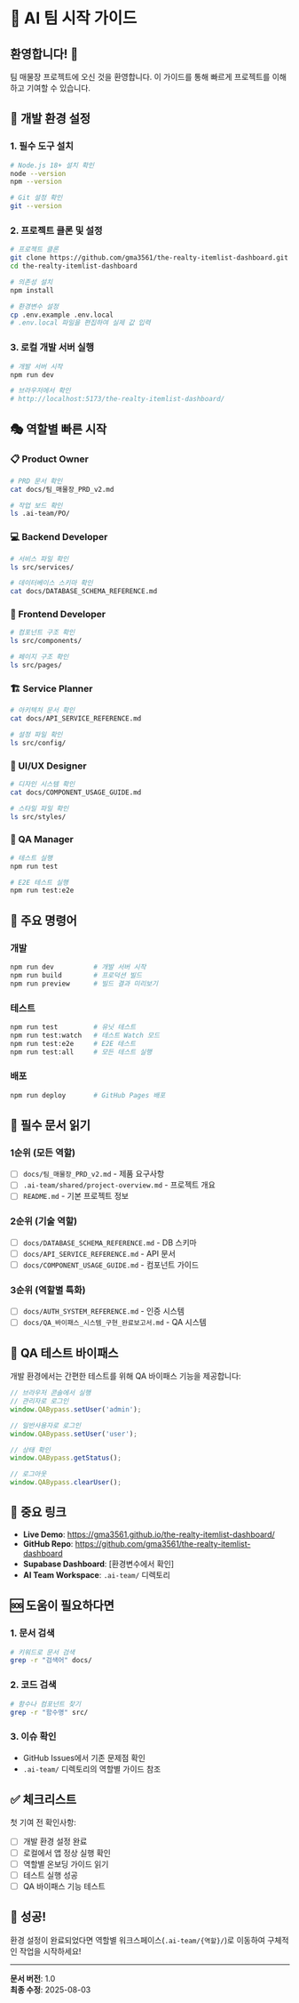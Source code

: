 # 🚀 AI 팀 시작 가이드

## 환영합니다! 👋
팀 매물장 프로젝트에 오신 것을 환영합니다. 이 가이드를 통해 빠르게 프로젝트를 이해하고 기여할 수 있습니다.

## 🔧 개발 환경 설정

### 1. 필수 도구 설치
```bash
# Node.js 18+ 설치 확인
node --version
npm --version

# Git 설정 확인
git --version
```

### 2. 프로젝트 클론 및 설정
```bash
# 프로젝트 클론
git clone https://github.com/gma3561/the-realty-itemlist-dashboard.git
cd the-realty-itemlist-dashboard

# 의존성 설치
npm install

# 환경변수 설정
cp .env.example .env.local
# .env.local 파일을 편집하여 실제 값 입력
```

### 3. 로컬 개발 서버 실행
```bash
# 개발 서버 시작
npm run dev

# 브라우저에서 확인
# http://localhost:5173/the-realty-itemlist-dashboard/
```

## 🎭 역할별 빠른 시작

### 📋 Product Owner
```bash
# PRD 문서 확인
cat docs/팀_매물장_PRD_v2.md

# 작업 보드 확인  
ls .ai-team/PO/
```

### 💻 Backend Developer
```bash
# 서비스 파일 확인
ls src/services/

# 데이터베이스 스키마 확인
cat docs/DATABASE_SCHEMA_REFERENCE.md
```

### 🎨 Frontend Developer  
```bash
# 컴포넌트 구조 확인
ls src/components/

# 페이지 구조 확인
ls src/pages/
```

### 🏗️ Service Planner
```bash
# 아키텍처 문서 확인
cat docs/API_SERVICE_REFERENCE.md

# 설정 파일 확인
ls src/config/
```

### 🎨 UI/UX Designer
```bash
# 디자인 시스템 확인
cat docs/COMPONENT_USAGE_GUIDE.md

# 스타일 파일 확인
ls src/styles/
```

### 🧪 QA Manager
```bash
# 테스트 실행
npm run test

# E2E 테스트 실행
npm run test:e2e
```

## 🔑 주요 명령어

### 개발
```bash
npm run dev          # 개발 서버 시작
npm run build        # 프로덕션 빌드
npm run preview      # 빌드 결과 미리보기
```

### 테스트
```bash
npm run test         # 유닛 테스트
npm run test:watch   # 테스트 Watch 모드
npm run test:e2e     # E2E 테스트
npm run test:all     # 모든 테스트 실행
```

### 배포
```bash
npm run deploy       # GitHub Pages 배포
```

## 📖 필수 문서 읽기

### 1순위 (모든 역할)
- [ ] `docs/팀_매물장_PRD_v2.md` - 제품 요구사항
- [ ] `.ai-team/shared/project-overview.md` - 프로젝트 개요
- [ ] `README.md` - 기본 프로젝트 정보

### 2순위 (기술 역할)
- [ ] `docs/DATABASE_SCHEMA_REFERENCE.md` - DB 스키마
- [ ] `docs/API_SERVICE_REFERENCE.md` - API 문서
- [ ] `docs/COMPONENT_USAGE_GUIDE.md` - 컴포넌트 가이드

### 3순위 (역할별 특화)
- [ ] `docs/AUTH_SYSTEM_REFERENCE.md` - 인증 시스템
- [ ] `docs/QA_바이패스_시스템_구현_완료보고서.md` - QA 시스템

## 🚨 QA 테스트 바이패스

개발 환경에서는 간편한 테스트를 위해 QA 바이패스 기능을 제공합니다:

```javascript
// 브라우저 콘솔에서 실행
// 관리자로 로그인
window.QABypass.setUser('admin');

// 일반사용자로 로그인  
window.QABypass.setUser('user');

// 상태 확인
window.QABypass.getStatus();

// 로그아웃
window.QABypass.clearUser();
```

## 🔗 중요 링크

- **Live Demo**: https://gma3561.github.io/the-realty-itemlist-dashboard/
- **GitHub Repo**: https://github.com/gma3561/the-realty-itemlist-dashboard
- **Supabase Dashboard**: [환경변수에서 확인]
- **AI Team Workspace**: `.ai-team/` 디렉토리

## 🆘 도움이 필요하다면

### 1. 문서 검색
```bash
# 키워드로 문서 검색
grep -r "검색어" docs/
```

### 2. 코드 검색  
```bash
# 함수나 컴포넌트 찾기
grep -r "함수명" src/
```

### 3. 이슈 확인
- GitHub Issues에서 기존 문제점 확인
- `.ai-team/` 디렉토리의 역할별 가이드 참조

## ✅ 체크리스트

첫 기여 전 확인사항:
- [ ] 개발 환경 설정 완료
- [ ] 로컬에서 앱 정상 실행 확인
- [ ] 역할별 온보딩 가이드 읽기
- [ ] 테스트 실행 성공
- [ ] QA 바이패스 기능 테스트

## 🎉 성공! 

환경 설정이 완료되었다면 역할별 워크스페이스(`.ai-team/{역할}/`)로 이동하여 구체적인 작업을 시작하세요!

---

**문서 버전**: 1.0  
**최종 수정**: 2025-08-03 